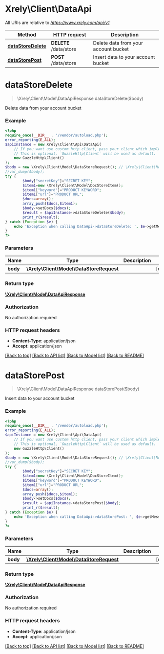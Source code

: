 # Xrely\Client\DataApi

All URIs are relative to *https://www.xrely.com/api/v1*

Method | HTTP request | Description
------------- | ------------- | -------------
[**dataStoreDelete**](DataApi.md#dataStoreDelete) | **DELETE** /data/store | Delete data from your account bucket
[**dataStorePost**](DataApi.md#dataStorePost) | **POST** /data/store | Insert data to your account bucket


# **dataStoreDelete**
> \Xrely\Client\Model\DataApiResponse dataStoreDelete($body)

Delete data from your account bucket



### Example
```php
<?php
require_once(__DIR__ . '/vendor/autoload.php');
error_reporting(E_ALL);
$apiInstance = new Xrely\Client\Api\DataApi(
    // If you want use custom http client, pass your client which implements `GuzzleHttp\ClientInterface`.
    // This is optional, `GuzzleHttp\Client` will be used as default.
    new GuzzleHttp\Client()
);
$body = new \Xrely\Client\Model\DataStoreRequest(); // \Xrely\Client\Model\DataStoreRequest |
//var_dump($body);
try {
        $body["secretKey"]="SECRET KEY";
        $item1=new \Xrely\Client\Model\DocStoreItem();
        $item1["keyword"]="PRODUCT KEYWORD";
        $item1["url"]="PRODUCT URL";
        $docs=array();
        array_push($docs,$item1);
        $body->setDocs($docs);
        $result = $apiInstance->dataStoreDelete($body);
        print_r($result);
} catch (Exception $e) {
    echo 'Exception when calling DataApi->dataStoreDelete: ', $e->getMessage(), PHP_EOL;
}
?>
```

### Parameters

Name | Type | Description  | Notes
------------- | ------------- | ------------- | -------------
 **body** | [**\Xrely\Client\Model\DataStoreRequest**](../Model/DataStoreRequest.md)|  | [optional]

### Return type

[**\Xrely\Client\Model\DataApiResponse**](../Model/DataApiResponse.md)

### Authorization

No authorization required

### HTTP request headers

 - **Content-Type**: application/json
 - **Accept**: application/json

[[Back to top]](#) [[Back to API list]](../../README.md#documentation-for-api-endpoints) [[Back to Model list]](../../README.md#documentation-for-models) [[Back to README]](../../README.md)

# **dataStorePost**
> \Xrely\Client\Model\DataApiResponse dataStorePost($body)

Insert data to your account bucket



### Example
```php
<?php
require_once(__DIR__ . '/vendor/autoload.php');
error_reporting(E_ALL);
$apiInstance = new Xrely\Client\Api\DataApi(
    // If you want use custom http client, pass your client which implements `GuzzleHttp\ClientInterface`.
    // This is optional, `GuzzleHttp\Client` will be used as default.
    new GuzzleHttp\Client()
);
$body = new \Xrely\Client\Model\DataStoreRequest(); // \Xrely\Client\Model\DataStoreRequest |
//var_dump($body);
try {
        $body["secretKey"]="SECRET KEY";
        $item1=new \Xrely\Client\Model\DocStoreItem();
        $item1["keyword"]="PRODUCT KEYWORD";
        $item1["url"]="PRODUCT URL";
        $docs=array();
        array_push($docs,$item1);
        $body->setDocs($docs);
        $result = $apiInstance->dataStorePost($body);
        print_r($result);
} catch (Exception $e) {
    echo 'Exception when calling DataApi->dataStorePost: ', $e->getMessage(), PHP_EOL;
}
?>
```

### Parameters

Name | Type | Description  | Notes
------------- | ------------- | ------------- | -------------
 **body** | [**\Xrely\Client\Model\DataStoreRequest**](../Model/DataStoreRequest.md)|  | [optional]

### Return type

[**\Xrely\Client\Model\DataApiResponse**](../Model/DataApiResponse.md)

### Authorization

No authorization required

### HTTP request headers

 - **Content-Type**: application/json
 - **Accept**: application/json

[[Back to top]](#) [[Back to API list]](../../README.md#documentation-for-api-endpoints) [[Back to Model list]](../../README.md#documentation-for-models) [[Back to README]](../../README.md)
